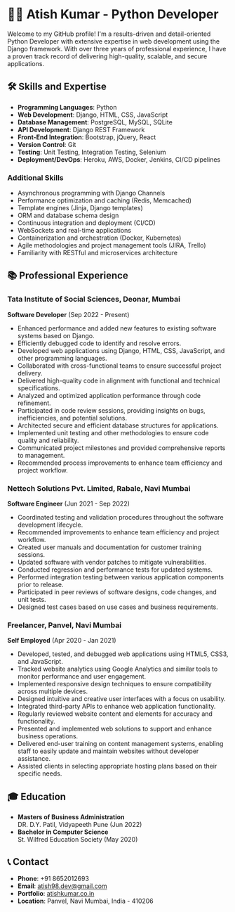 # 👨‍💻 Atish Kumar - Python Developer

Welcome to my GitHub profile! I'm a results-driven and detail-oriented Python Developer with extensive expertise in web development using the Django framework. With over three years of professional experience, I have a proven track record of delivering high-quality, scalable, and secure applications.

## 🛠️ Skills and Expertise

- **Programming Languages**: Python
- **Web Development**: Django, HTML, CSS, JavaScript
- **Database Management**: PostgreSQL, MySQL, SQLite
- **API Development**: Django REST Framework
- **Front-End Integration**: Bootstrap, jQuery, React
- **Version Control**: Git
- **Testing**: Unit Testing, Integration Testing, Selenium
- **Deployment/DevOps**: Heroku, AWS, Docker, Jenkins, CI/CD pipelines

### Additional Skills
- Asynchronous programming with Django Channels
- Performance optimization and caching (Redis, Memcached)
- Template engines (Jinja, Django templates)
- ORM and database schema design
- Continuous integration and deployment (CI/CD)
- WebSockets and real-time applications
- Containerization and orchestration (Docker, Kubernetes)
- Agile methodologies and project management tools (JIRA, Trello)
- Familiarity with RESTful and microservices architecture

## 📚 Professional Experience

### Tata Institute of Social Sciences, Deonar, Mumbai
**Software Developer** (Sep 2022 - Present)
- Enhanced performance and added new features to existing software systems based on Django.
- Efficiently debugged code to identify and resolve errors.
- Developed web applications using Django, HTML, CSS, JavaScript, and other programming languages.
- Collaborated with cross-functional teams to ensure successful project delivery.
- Delivered high-quality code in alignment with functional and technical specifications.
- Analyzed and optimized application performance through code refinement.
- Participated in code review sessions, providing insights on bugs, inefficiencies, and potential solutions.
- Architected secure and efficient database structures for applications.
- Implemented unit testing and other methodologies to ensure code quality and reliability.
- Communicated project milestones and provided comprehensive reports to management.
- Recommended process improvements to enhance team efficiency and project workflow.

### Nettech Solutions Pvt. Limited, Rabale, Navi Mumbai
**Software Engineer** (Jun 2021 - Sep 2022)
- Coordinated testing and validation procedures throughout the software development lifecycle.
- Recommended improvements to enhance team efficiency and project workflow.
- Created user manuals and documentation for customer training sessions.
- Updated software with vendor patches to mitigate vulnerabilities.
- Conducted regression and performance tests for updated systems.
- Performed integration testing between various application components prior to release.
- Participated in peer reviews of software designs, code changes, and unit tests.
- Designed test cases based on use cases and business requirements.

### Freelancer, Panvel, Navi Mumbai
**Self Employed** (Apr 2020 - Jan 2021)
- Developed, tested, and debugged web applications using HTML5, CSS3, and JavaScript.
- Tracked website analytics using Google Analytics and similar tools to monitor performance and user engagement.
- Implemented responsive design techniques to ensure compatibility across multiple devices.
- Designed intuitive and creative user interfaces with a focus on usability.
- Integrated third-party APIs to enhance web application functionality.
- Regularly reviewed website content and elements for accuracy and functionality.
- Presented and implemented web solutions to support and enhance business operations.
- Delivered end-user training on content management systems, enabling staff to easily update and maintain websites without developer assistance.
- Assisted clients in selecting appropriate hosting plans based on their specific needs.

## 🎓 Education

- **Masters of Business Administration**  
  DR. D.Y. Patil, Vidyapeeth Pune (Jun 2022)
- **Bachelor in Computer Science**  
  St. Wilfred Education Society (May 2020)

## 📞 Contact

- **Phone**: +91 8652012693
- **Email**: atish98.dev@gmail.com
- **Portfolio**: [atishkumar.co.in](http://atishkumar.co.in)
- **Location**: Panvel, Navi Mumbai, India - 410206

